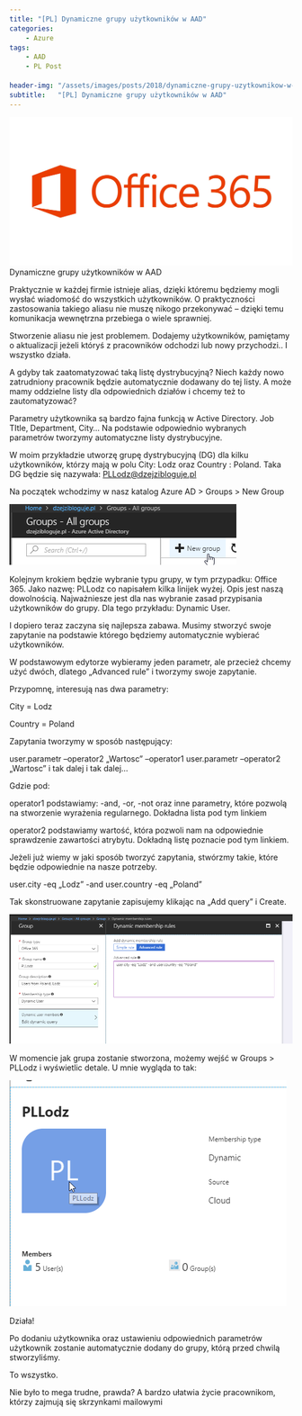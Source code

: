 ```yaml
---
title: "[PL] Dynamiczne grupy użytkowników w AAD"
categories:
    - Azure
tags:
    - AAD
    - PL Post

header-img: "/assets/images/posts/2018/dynamiczne-grupy-uzytkownikow-w-aad/top.jpg"
subtitle:   "[PL] Dynamiczne grupy użytkowników w AAD"
---
```

![[PL] Dynamiczne grupy użytkowników w AAD](/assets/images/posts/2018/dynamiczne-grupy-uzytkownikow-w-aad/top.jpg)Dynamiczne grupy użytkowników w AAD

Praktycznie w każdej firmie istnieje alias, dzięki któremu będziemy mogli wysłać wiadomość do wszystkich użytkowników. O praktyczności zastosowania takiego aliasu nie muszę nikogo przekonywać – dzięki temu komunikacja wewnętrzna przebiega o wiele sprawniej.

Stworzenie aliasu nie jest problemem. Dodajemy użytkowników, pamiętamy o aktualizacji jeżeli któryś z pracowników odchodzi lub nowy przychodzi.. I wszystko działa.

A gdyby tak zaatomatyzować taką listę dystrybucyjną? Niech każdy nowo zatrudniony pracownik będzie automatycznie dodawany do tej listy. A może mamy oddzielne listy dla odpowiednich działów i chcemy też to zautomatyzować?

Parametry użytkownika są bardzo fajna funkcją w Active Directory. Job TItle, Department, City… Na podstawie odpowiednio wybranych parametrów tworzymy automatyczne listy dystrybucyjne.

W moim przykładzie utworzę grupę dystrybucyjną (DG) dla kilku użytkowników, którzy mają w polu City: Lodz oraz Country : Poland. Taka DG będzie się nazywała: PLLodz@dzejzibloguje.pl

Na początek wchodzimy w nasz katalog Azure AD > Groups > New Group

![[PL] Dynamiczne grupy użytkowników w AAD](/assets/images/posts/2018/dynamiczne-grupy-uzytkownikow-w-aad/01.png)

Kolejnym krokiem będzie wybranie typu grupy, w tym przypadku: Office 365. Jako nazwę: PLLodz co napisałem kilka linijek wyżej. Opis jest naszą dowolnością. Najważniesze jest dla nas wybranie zasad przypisania użytkowników do grupy. Dla tego przykładu: Dynamic User.

I dopiero teraz zaczyna się najlepsza zabawa. Musimy stworzyć swoje zapytanie na podstawie którego będziemy automatycznie wybierać użytkowników.

W podstawowym edytorze wybieramy jeden parametr, ale przecież chcemy użyć dwóch, dlatego „Advanced rule” i tworzymy swoje zapytanie.

Przypomnę, interesują nas dwa parametry:

City = Lodz

Country = Poland

Zapytania tworzymy w sposób następujący:

user.parametr –operator2 „Wartosc” –operator1 user.parametr –operator2 „Wartosc” i tak dalej i tak dalej…

Gdzie pod:

operator1 podstawiamy: -and, -or, -not oraz inne parametry, które pozwolą na stworzenie wyrażenia regularnego. Dokładna lista pod tym linkiem

operator2 podstawiamy wartość, która pozwoli nam na odpowiednie sprawdzenie zawartości atrybytu. Dokładną listę poznacie pod tym linkiem.

Jeżeli już wiemy w jaki sposób tworzyć zapytania, stwórzmy takie, które będzie odpowiednie na nasze potrzeby.

user.city -eq „Lodz” -and user.country -eq „Poland”

Tak skonstruowane zapytanie zapisujemy klikając na „Add query” i Create.

![[PL] Dynamiczne grupy użytkowników w AAD](/assets/images/posts/2018/dynamiczne-grupy-uzytkownikow-w-aad/02.png)

W momencie jak grupa zostanie stworzona, możemy wejść w Groups > PLLodz i wyświetlic detale. U mnie wygląda to tak:

![[PL] Dynamiczne grupy użytkowników w AAD](/assets/images/posts/2018/dynamiczne-grupy-uzytkownikow-w-aad/03.png)

Działa!

Po dodaniu użytkownika oraz ustawieniu odpowiednich parametrów użytkownik zostanie automatycznie dodany do grupy, którą przed chwilą stworzyliśmy.

To wszystko.

Nie było to mega trudne, prawda? A bardzo ułatwia życie pracownikom, którzy zajmują się skrzynkami mailowymi
